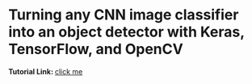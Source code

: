 <h1>
Turning any CNN image classifier into an object detector with Keras, TensorFlow, and OpenCV
</h1>

<b>Tutorial Link: </b>
<a href='https://www.pyimagesearch.com/2020/06/22/turning-any-cnn-image-classifier-into-an-object-detector-with-keras-tensorflow-and-opencv/'>click me</a>